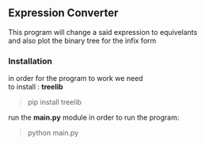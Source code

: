 ## Expression Converter

This program will change a said expression to equivelants  
and also plot the binary tree for the infix form

### Installation
in order for the program to work we need  
to install : **treelib**
> pip install treelib

run the **main.py** module in order to run the program:
> python main.py
